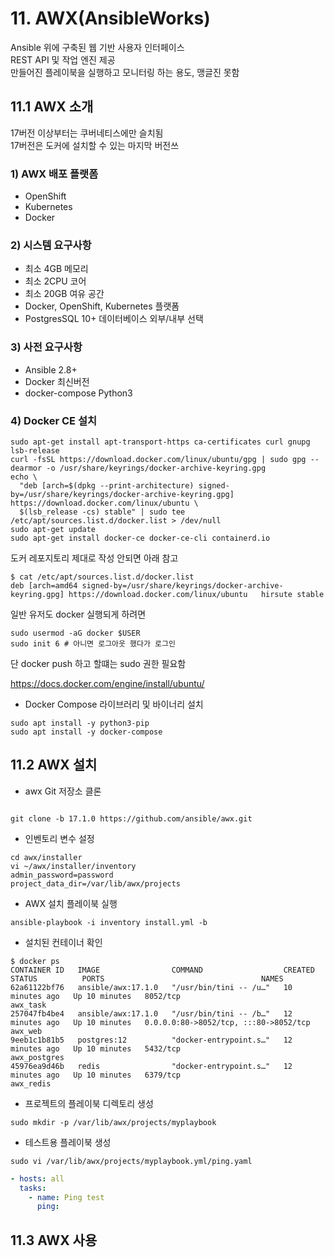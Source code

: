 # 11. AWX(**A**nsibleWor**ks**)

Ansible 위에 구축된 웹 기반 사용자 인터페이스</br>
REST API 및 작업 엔진 제공</br>
만들어진 플레이북을 실행하고 모니터링 하는 용도, 맹글진 못함

## 11.1 AWX 소개

17버전 이상부터는 쿠버네티스에만 슬치됨</br>
17버전은 도커에 설치할 수 있는 마지막 버전쓰
### 1) AWX 배포 플랫폼
* OpenShift
* Kubernetes
* Docker

### 2) 시스템 요구사항
* 최소 4GB 메모리
* 최소 2CPU 코어
* 최소 20GB 여유 공간
* Docker, OpenShift, Kubernetes 플랫폼
* PostgresSQL 10+ 데이터베이스 외부/내부 선택

### 3) 사전 요구사항
* Ansible 2.8+
* Docker 최신버전
* docker-compose Python3

### 4) Docker CE 설치
```shell
sudo apt-get install apt-transport-https ca-certificates curl gnupg lsb-release
curl -fsSL https://download.docker.com/linux/ubuntu/gpg | sudo gpg --dearmor -o /usr/share/keyrings/docker-archive-keyring.gpg
echo \
  "deb [arch=$(dpkg --print-architecture) signed-by=/usr/share/keyrings/docker-archive-keyring.gpg] https://download.docker.com/linux/ubuntu \
  $(lsb_release -cs) stable" | sudo tee /etc/apt/sources.list.d/docker.list > /dev/null
sudo apt-get update
sudo apt-get install docker-ce docker-ce-cli containerd.io
```

도커 레포지토리 제대로 작성 안되면 아래 참고
```shell
$ cat /etc/apt/sources.list.d/docker.list
deb [arch=amd64 signed-by=/usr/share/keyrings/docker-archive-keyring.gpg] https://download.docker.com/linux/ubuntu   hirsute stable
```

일반 유저도 docker 실행되게 하려면
```shell
sudo usermod -aG docker $USER
sudo init 6 # 아니면 로그아웃 했다가 로그인
```
단 docker push 하고 할떄는 sudo 권한 필요함

https://docs.docker.com/engine/install/ubuntu/

* Docker Compose 라이브러리 및 바이너리 설치
```shell
sudo apt install -y python3-pip
sudo apt install -y docker-compose
```

## 11.2 AWX 설치
* awx Git 저장소 클론
```shell

git clone -b 17.1.0 https://github.com/ansible/awx.git
```
* 인벤토리 변수 설정
```shell
cd awx/installer
vi ~/awx/installer/inventory
admin_password=password
project_data_dir=/var/lib/awx/projects
```


* AWX 설치 플레이북 실행

```shell
ansible-playbook -i inventory install.yml -b
```

* 설치된 컨테이너 확인
```shell
$ docker ps
CONTAINER ID   IMAGE                COMMAND                  CREATED          STATUS          PORTS                                   NAMES
62a61122bf76   ansible/awx:17.1.0   "/usr/bin/tini -- /u…"   10 minutes ago   Up 10 minutes   8052/tcp                                awx_task
257047fb4be4   ansible/awx:17.1.0   "/usr/bin/tini -- /b…"   12 minutes ago   Up 10 minutes   0.0.0.0:80->8052/tcp, :::80->8052/tcp   awx_web
9eeb1c1b81b5   postgres:12          "docker-entrypoint.s…"   12 minutes ago   Up 10 minutes   5432/tcp                                awx_postgres
45976ea9d46b   redis                "docker-entrypoint.s…"   12 minutes ago   Up 10 minutes   6379/tcp                                awx_redis
```

* 프로젝트의 플레이북 디렉토리 생성
```shell
sudo mkdir -p /var/lib/awx/projects/myplaybook
```

* 테스트용 플레이북 생성
```shell
sudo vi /var/lib/awx/projects/myplaybook.yml/ping.yaml
```
```yaml
- hosts: all
  tasks:
    - name: Ping test
      ping:
```

## 11.3 AWX 사용
